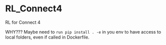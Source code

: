 # RL_Connect4
RL for Connect 4

WHY???
Maybe need to `run pip install . -e` in you env to have access to local folders, even if called in Dockerfile.

